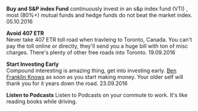 
**Buy and S&P index Fund**
continuously invest in an s&p index fund (VTI) , most (80%+) mutual funds and hedge funds do not beat the market index. 05.10.2016

**Avoid 407 ETR**  
Never take 407 ETR toll road when travleing to Toronto, Canada. You can't pay the toll online or directly, they'll send you a huge bill with ton of misc charges. There's plenty of other free roads into Toronto. 19.09.2016

**Start Investing Early**  
Compound interesting is amazing thing, get into investing early. [Ben Franklin Knows](http://www.mymoneyblog.com/ben-franklin-compound-interest.html) as soon as you start making money. Your older self will thank you for it years down the road. 23.09.2016

**Listen to Podcasts**
Listen to Podcasts on your commute to work. It's like reading books while driving. 